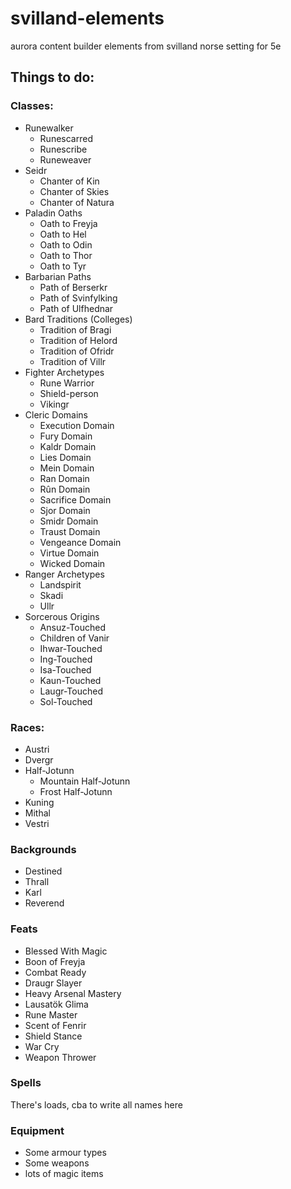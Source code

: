 # svilland-elements
aurora content builder elements from svilland norse setting for 5e

## Things to do:

### Classes:
- Runewalker
	- Runescarred
	- Runescribe
	- Runeweaver
- Seidr
	- Chanter of Kin
	- Chanter of Skies
	- Chanter of Natura
- Paladin Oaths
	- Oath to Freyja
	- Oath to Hel
	- Oath to Odin
	- Oath to Thor
	- Oath to Tyr
- Barbarian Paths
	- Path of Berserkr
	- Path of Svinfylking
	- Path of Ulfhednar
- Bard Traditions (Colleges)
	- Tradition of Bragi
	- Tradition of Helord
	- Tradition of Ofridr
	- Tradition of Villr
- Fighter Archetypes
	- Rune Warrior
	- Shield-person
	- Vikingr
- Cleric Domains
	- Execution Domain
	- Fury Domain
	- Kaldr Domain
	- Lies Domain
	- Mein Domain
	- Ran Domain
	- Rûn Domain
	- Sacrifice Domain
	- Sjor Domain
	- Smidr Domain
	- Traust Domain
	- Vengeance Domain
	- Virtue Domain
	- Wicked Domain
- Ranger Archetypes
	- Landspirit
	- Skadi
	- Ullr
- Sorcerous Origins
	- Ansuz-Touched
	- Children of Vanir
	- Ihwar-Touched
	- Ing-Touched
	- Isa-Touched
	- Kaun-Touched
	- Laugr-Touched
	- Sol-Touched

### Races:
- Austri
- Dvergr
- Half-Jotunn
	- Mountain Half-Jotunn
	- Frost Half-Jotunn
- Kuning
- Mithal
- Vestri

### Backgrounds
- Destined
- Thrall
- Karl
- Reverend

### Feats
- Blessed With Magic
- Boon of Freyja
- Combat Ready
- Draugr Slayer
- Heavy Arsenal Mastery
- Lausatök Glima
- Rune Master
- Scent of Fenrir
- Shield Stance
- War Cry
- Weapon Thrower

### Spells
There's loads, cba to write all names here

### Equipment
- Some armour types
- Some weapons
- lots of magic items


